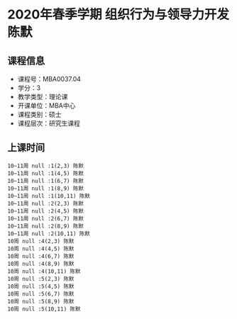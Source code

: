 # 2020年春季学期 组织行为与领导力开发 陈默






## 课程信息

- 课程号：MBA0037.04
- 学分：3
- 教学类型：理论课
- 开课单位：MBA中心
- 课程类别：硕士
- 课程层次：研究生课程

## 上课时间

```
10~11周 null :1(2,3) 陈默
10~11周 null :1(4,5) 陈默
10~11周 null :1(6,7) 陈默
10~11周 null :1(8,9) 陈默
10~11周 null :1(10,11) 陈默
10~11周 null :2(2,3) 陈默
10~11周 null :2(4,5) 陈默
10~11周 null :2(6,7) 陈默
10~11周 null :2(8,9) 陈默
10~11周 null :2(10,11) 陈默
10周 null :4(2,3) 陈默
10周 null :4(4,5) 陈默
10周 null :4(6,7) 陈默
10周 null :4(8,9) 陈默
10周 null :4(10,11) 陈默
10周 null :5(2,3) 陈默
10周 null :5(4,5) 陈默
10周 null :5(6,7) 陈默
10周 null :5(8,9) 陈默
10周 null :5(10,11) 陈默
```

